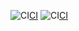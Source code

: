 ![CI](https://img.shields.io/badge/Install-Failure-green.svg)[CI](https://img.shields.io/badge/Install-Success-green.svg)
![CI](https://img.shields.io/badge/Install-Failure-green.svg)[CI](https://img.shields.io/badge/Install-Success-green.svg)

